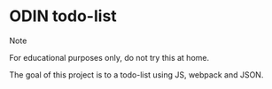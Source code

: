 # ODIN todo-list

> [!NOTE]
> For educational purposes only, do not try this at home.

The goal of this project is to a todo-list using JS, webpack and JSON.

